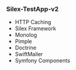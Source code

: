 ### Silex-TestApp-v2

- HTTP Caching
- Silex Framework
- Monolog
- Pimple
- Doctrine
- SwiftMailer
- Symfony Components
